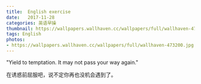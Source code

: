```yaml
---
title:  English exercise
date:   2017-11-28
categories: 英语早操
thumbnail: https://wallpapers.wallhaven.cc/wallpapers/full/wallhaven-473200.jpg
tags: English
photos:
- https://wallpapers.wallhaven.cc/wallpapers/full/wallhaven-473200.jpg
---
```


"Yield to temptation. It may not pass your way again."
<p>在诱惑前屈服吧，说不定你再也没机会遇到了。</p>
